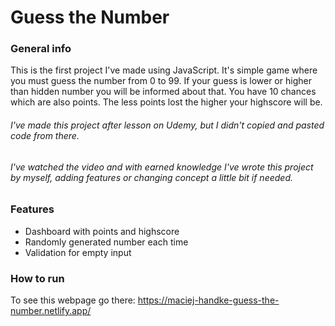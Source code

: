 # Guess the Number

### General info

This is the first project I've made using JavaScript.
It's simple game where you must guess the number from 0 to 99.
If your guess is lower or higher than hidden number you will be informed about that.
You have 10 chances which are also points.
The less points lost the higher your highscore will be.

###### I've made this project after lesson on Udemy, but I didn't copied and pasted code from there.

###### I've watched the video and with earned knowledge I've wrote this project by myself, adding features or changing concept a little bit if needed.

### Features

- Dashboard with points and highscore
- Randomly generated number each time
- Validation for empty input

### How to run

To see this webpage go there:
https://maciej-handke-guess-the-number.netlify.app/
